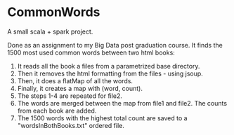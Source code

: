 # CommonWords
A small scala + spark project. 

Done as an assignment to my Big Data post graduation course. It finds the 1500 most used common words between two html books:

1) It reads all the book a files from a parametrized base directory. 
2) Then it removes the html formatting from the files - using jsoup.
3) Then, it does a flatMap of all the words.
4) Finally, it creates a map with (word, count).
5) The steps 1-4 are repeated for file2. 
6) The words are merged between the map from file1 and file2. The counts from each book are added.
7) The 1500 words with the highest total count are saved to a "wordsInBothBooks.txt" ordered file. 
